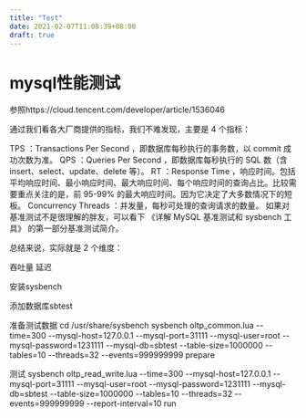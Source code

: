 ```yaml
---
title: "Test"
date: 2021-02-07T11:08:39+08:00
draft: true
---
```

# mysql性能测试

参照https://cloud.tencent.com/developer/article/1536046

通过我们看各大厂商提供的指标，我们不难发现，主要是 4 个指标：

TPS ：Transactions Per Second ，即数据库每秒执行的事务数，以 commit 成功次数为准。
QPS ：Queries Per Second ，即数据库每秒执行的 SQL 数（含 insert、select、update、delete 等）。
RT ：Response Time ，响应时间。包括平均响应时间、最小响应时间、最大响应时间、每个响应时间的查询占比。比较需要重点关注的是，前 95-99% 的最大响应时间。因为它决定了大多数情况下的短板。
Concurrency Threads ：并发量，每秒可处理的查询请求的数量。
如果对基准测试不是很理解的胖友，可以看下 《详解 MySQL 基准测试和 sysbench 工具》 的第一部分基准测试简介。

总结来说，实际就是 2 个维度：

吞吐量
延迟

安装sysbench

添加数据库sbtest

准备测试数据
cd /usr/share/sysbench
 sysbench oltp_common.lua --time=300 --mysql-host=127.0.0.1 --mysql-port=31111 --mysql-user=root --mysql-password=1231111 --mysql-db=sbtest --table-size=1000000 --tables=10 --threads=32 --events=999999999   prepare
 
 测试
sysbench oltp_read_write.lua --time=300 --mysql-host=127.0.0.1 --mysql-port=31111 --mysql-user=root --mysql-password=1231111 --mysql-db=sbtest --table-size=1000000 --tables=10 --threads=32 --events=999999999  --report-interval=10  run
